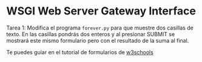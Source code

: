 # WSGI Web Server Gateway Interface

Tarea 1: Modifica el programa `forever.py` para que muestre dos casillas de texto.
En las casillas pondrás dos enteros y al presionar SUBMIT se mostrará este mismo formulario pero con el resultado de la suma al final.

Te puedes guiar en el tutorial de formularios de [w3schools](http://www.w3schools.com/html/html_forms.asp)
